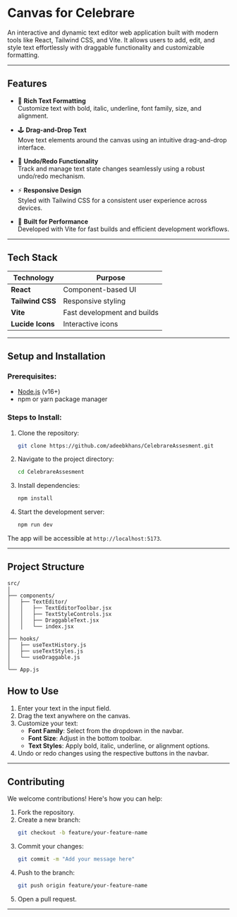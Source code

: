 # **Canvas for Celebrare**

An interactive and dynamic text editor web application built with modern tools like React, Tailwind CSS, and Vite. It allows users to add, edit, and style text effortlessly with draggable functionality and customizable formatting.

---

## **Features**

- 🎨 **Rich Text Formatting**  
  Customize text with bold, italic, underline, font family, size, and alignment.

- 🕹️ **Drag-and-Drop Text**  
  Move text elements around the canvas using an intuitive drag-and-drop interface.

- 🔄 **Undo/Redo Functionality**  
  Track and manage text state changes seamlessly using a robust undo/redo mechanism.

- ⚡ **Responsive Design**  
  Styled with Tailwind CSS for a consistent user experience across devices.

- 🚀 **Built for Performance**  
  Developed with Vite for fast builds and efficient development workflows.

---

## **Tech Stack**

| Technology       | Purpose                     |
|-------------------|-----------------------------|
| **React**        | Component-based UI          |
| **Tailwind CSS** | Responsive styling          |
| **Vite**         | Fast development and builds |
| **Lucide Icons** | Interactive icons           |

---

## **Setup and Installation**

### Prerequisites:
- [Node.js](https://nodejs.org/) (v16+)
- npm or yarn package manager

### Steps to Install:
1. Clone the repository:
   ```bash
   git clone https://github.com/adeebkhans/CelebrareAssesment.git
   ```
2. Navigate to the project directory:
   ```bash
   cd CelebrareAssesment
   ```
3. Install dependencies:
   ```bash
   npm install
   ```
4. Start the development server:
   ```bash
   npm run dev
   ```

The app will be accessible at `http://localhost:5173`.

---

## **Project Structure**

```
src/
│
├── components/
│   ├── TextEditor/
│   │   ├── TextEditorToolbar.jsx
│   │   ├── TextStyleControls.jsx
│   │   ├── DraggableText.jsx
│   │   └── index.jsx
│
├── hooks/
│   ├── useTextHistory.js
│   ├── useTextStyles.js
│   └── useDraggable.js
│
└── App.js
```


## **How to Use**

1. Enter your text in the input field.
2. Drag the text anywhere on the canvas.
3. Customize your text:
   - **Font Family**: Select from the dropdown in the navbar.
   - **Font Size**: Adjust in the bottom toolbar.
   - **Text Styles**: Apply bold, italic, underline, or alignment options.
4. Undo or redo changes using the respective buttons in the navbar.

---


## **Contributing**

We welcome contributions! Here's how you can help:
1. Fork the repository.
2. Create a new branch:
   ```bash
   git checkout -b feature/your-feature-name
   ```
3. Commit your changes:
   ```bash
   git commit -m "Add your message here"
   ```
4. Push to the branch:
   ```bash
   git push origin feature/your-feature-name
   ```
5. Open a pull request.

---
